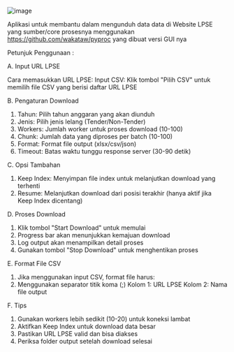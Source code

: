 ![image](https://github.com/user-attachments/assets/7bfaf814-bb67-4b1c-945e-f3f616055056)

Aplikasi untuk membantu dalam mengunduh data data di Website LPSE yang sumber/core prosesnya menggunakan https://github.com/wakataw/pyproc yang dibuat versi GUI nya

Petunjuk Penggunaan :

A. Input URL LPSE 

Cara memasukkan URL LPSE: 
Input CSV: Klik tombol "Pilih CSV" untuk memilih file CSV yang berisi daftar URL LPSE 

B. Pengaturan Download 

1. Tahun: Pilih tahun anggaran yang akan diunduh 
2. Jenis: Pilih jenis lelang (Tender/Non-Tender) 
3. Workers: Jumlah worker untuk proses download (10-100) 
4. Chunk: Jumlah data yang diproses per batch (10-100) 
5. Format: Format file output (xlsx/csv/json) 
6. Timeout: Batas waktu tunggu response server (30-90 detik) 

C. Opsi Tambahan 

1. Keep Index: Menyimpan file index untuk melanjutkan download yang terhenti 
2. Resume: Melanjutkan download dari posisi terakhir (hanya aktif jika Keep Index dicentang) 

D. Proses Download 

1. Klik tombol "Start Download" untuk memulai 
2. Progress bar akan menunjukkan kemajuan download 
3. Log output akan menampilkan detail proses 
4. Gunakan tombol "Stop Download" untuk menghentikan proses 

E. Format File CSV 

1. Jika menggunakan input CSV, format file harus: 
2. Menggunakan separator titik koma (;) 
   Kolom 1: URL LPSE 
   Kolom 2: Nama file output 

F. Tips 

1. Gunakan workers lebih sedikit (10-20) untuk koneksi lambat 
2. Aktifkan Keep Index untuk download data besar 
3. Pastikan URL LPSE valid dan bisa diakses 
4. Periksa folder output setelah download selesai 


